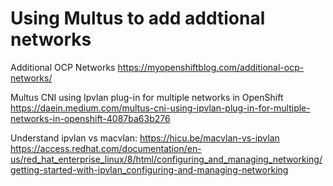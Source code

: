 # Using Multus to add addtional networks

Additional OCP Networks
https://myopenshiftblog.com/additional-ocp-networks/

Multus CNI using Ipvlan plug-in for multiple networks in OpenShift
https://daein.medium.com/multus-cni-using-ipvlan-plug-in-for-multiple-networks-in-openshift-4087ba63b276

Understand ipvlan vs macvlan:
https://hicu.be/macvlan-vs-ipvlan
https://access.redhat.com/documentation/en-us/red_hat_enterprise_linux/8/html/configuring_and_managing_networking/getting-started-with-ipvlan_configuring-and-managing-networking
